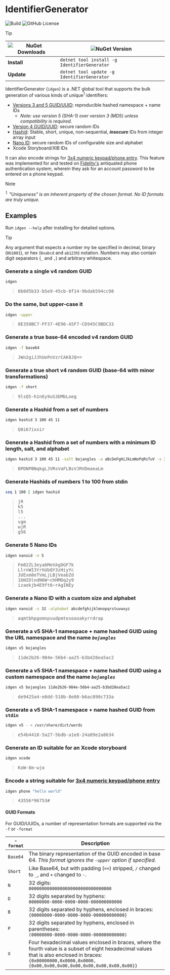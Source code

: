 # IdentifierGenerator

![Build](https://img.shields.io/github/actions/workflow/status/abock/idgen/build.yml)
![GitHub License](https://img.shields.io/github/license/abock/idgen)

> [!TIP]
> | ![NuGet Downloads](https://img.shields.io/nuget/dt/IdentifierGenerator) | ![NuGet Version](https://img.shields.io/nuget/v/IdentifierGenerator) |
> |--|---|
> | **Install** | `dotnet tool install -g IdentifierGenerator` |
> | **Update** | `dotnet tool update -g IdentifierGenerator`|

IdentifierGenerator (`idgen`) is a .NET global tool that supports the bulk generation of various kinds of unique<sup>1</sup> identifiers:

* [Versions 3 and 5 GUID/UUID](https://en.wikipedia.org/wiki/Universally_unique_identifier#Versions_3_and_5_(namespace_name-based)): reproducible hashed namespace + name IDs
  * _Note: use version 5 (SHA-1) over version 3 (MD5) unless compatibility is required._
* [Version 4 GUID/UUID](https://en.wikipedia.org/wiki/Universally_unique_identifier#Version_4_(random)): secure random IDs
* [Hashid](https://hashids.org/): Stable, short, unique, non-sequential, **_insecure_** IDs from integer array input
* [Nano ID](https://zelark.github.io/nano-id-cc/): secure random IDs of configurable size and alphabet
* Xcode Storyboard/XIB IDs

It can also encode strings for [3x4 numeric keypad/phone entry][phonewords]. This feature was implemented for and tested on [Fidelity's](https://www.fidelity.com/) antiquated phone authentication system, wherein they ask for an account password to be entered on a phone keypad.

> [!NOTE]
>
> _<sup>1.</sup> "Uniqueness" is an inherent property of the chosen format. No ID formats are truly unique._

## Examples
Run `idgen --help` after installing for detailed options.

> [!TIP]
> Any argument that expects a number my be specified in decimal, binary (`0b1001`), or hex (`0xabcd` and `ab123h`) notation. Numbers may also contain digit separators (`_` and `,`) and arbitrary whitespace.

### Generate a single v4 random GUID
```bash
idgen
```
> <pre>
> 0b0d5b33-b5e9-45cb-8f14-9bdab594cc98
> </pre>

### Do the same, but upper-case it
```bash
idgen -upper
```
> <pre>
> 8E350BC7-FF37-4E96-A5F7-CD945C9BDC33
> </pre>

### Generate a true base-64 encoded v4 random GUID
```bash
idgen -f base64
```
> <pre>
> JWn2giJJhUePnVzrCAK8JQ==
> </pre>

### Generate a true short v4 random GUID (base-64 with minor transformations)
```bash
idgen -f short
```
> <pre>
> 9lsQ5-h1nEy9uS3DMbLoeg
> </pre>

### Generate a Hashid from a set of numbers
```bash
idgen hashid 3 100 45 11
```
> <pre>
> Q0i67ixxir
> </pre>

### Generate a Hashid from a set of numbers with a minimum ID length, salt, and alphabet
```bash
idgen hashid 3 100 45 11 -salt bojangles -a aBcDeFgHiJkLmNoPqRsTuV -s 32
```
> <pre>
> BPDNPBNqkgLJVRsVaFLBsVJRVDmaeaLm
> </pre>

### Generate Hashids of numbers 1 to 100 from stdin
```bash
seq 1 100 | idgen hashid
```
> <pre>
> jR
> k5
> l5
> ...
> vgm
> wjR
> g56
> </pre>

### Generate 5 Nano IDs
```bash
idgen nanoid -n 5
```
> <pre>
> Fm82ZL3eyabMeVAgDGF7k
> LlrnWI3YrhUbQY3zHiyYc
> JUExm8eTVmLjLBjVeabZd
> 1bNIDlndN6W~chHMDq2y9
> izaokjb4E9ft6~rAgINEy
> </pre>

### Generate a Nano ID with a custom size and alphabet
```bash
idgen nanoid -s 32 -alphabet abcdefghijklmnopqrstuvwxyz
```
> <pre>
> aqmtbhpgomnpvudpmtesoooakyrrdrap
> </pre>

### Generate a v5 SHA-1 namespace + name hashed GUID using the URL namespace and the name _`bojangles`_
```bash
idgen v5 bojangles
```
> <pre>
> 11de2b26-984e-56b4-aa25-b3bd28ea5ac2
> </pre>

### Generate a v5 SHA-1 namespace + name hashed GUID using a custom namespace and the name _`bojangles`_
```bash
idgen v5 bojangles 11de2b26-984e-56b4-aa25-b3bd28ea5ac2
```
> <pre>
> de9425a4-e8dd-510b-8e00-b6ac890c733a
> </pre>

### Generate a v5 SHA-1 namespace + name hashed GUID from `stdin`

```bash
idgen v5 - < /usr/share/dict/words
```
> <pre>
> e54b4418-5a27-5bdb-a1e8-24a89e2a8634
> </pre>

### Generate an ID suitable for an Xcode storyboard
```bash
idgen xcode
```
> <pre>
> KoW-8m-wjo
> </pre>

### Encode a string suitable for [3x4 numeric keypad/phone entry][phonewords]
```bash
idgen phone "hello world"
```
> <pre>
> 43556*96753#
> </pre>

#### GUID Formats
For GUID/UUIDs, a number of representation formats are supported via the `-f` or `-format`

| `-format` | Description |
| --------------- | ----------- |
| `Base64` | The binary representation of the GUID encoded in base 64. _This format ignores the `-upper` option if specified._ |
| `Short` | Like Base64, but with padding (`==`) stripped, `/` changed to `_`, and `+` changed to `-`. |
| `N` | 32 digits:<br>`00000000000000000000000000000000` |
| `D` | 32 digits separated by hyphens:<br>`00000000-0000-0000-0000-000000000000` |
| `B` | 32 digits separated by hyphens, enclosed in braces:<br>`{00000000-0000-0000-0000-000000000000}` |
| `P` | 32 digits separated by hyphens, enclosed in parentheses:<br>`(00000000-0000-0000-0000-000000000000)` |
| `X` | Four hexadecimal values enclosed in braces, where the fourth value is a subset of eight hexadecimal values that is also enclosed in braces:<br>`{0x00000000,0x0000,0x0000,{0x00,0x00,0x00,0x00,0x00,0x00,0x00,0x00}}` |

[phonewords]: https://en.wikipedia.org/wiki/Telephone_keypad